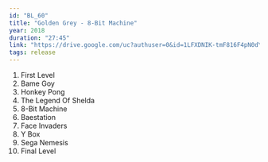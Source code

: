 ```yaml
---
id: "BL_60"
title: "Golden Grey - 8-Bit Machine"
year: 2018
duration: "27:45"
link: "https://drive.google.com/uc?authuser=0&id=1LFXDNIK-tmF816F4pN0dYts3p24JeTv2&export=download"
tags: release
---
```


01. First Level
02. Bame Goy
03. Honkey Pong
04. The Legend Of Shelda
05. 8-Bit Machine
06. Baestation
07. Face Invaders
08. Y Box
09. Sega Nemesis
10. Final Level
